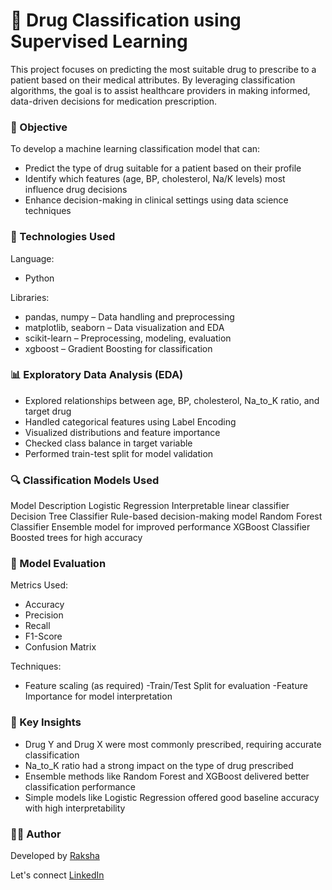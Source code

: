 # 💊 Drug Classification using Supervised Learning
This project focuses on predicting the most suitable drug to prescribe to a patient based on their medical attributes. By leveraging classification algorithms, the goal is to assist healthcare providers in making informed, data-driven decisions for medication prescription.

### 🎯 Objective
To develop a machine learning classification model that can:

- Predict the type of drug suitable for a patient based on their profile
- Identify which features (age, BP, cholesterol, Na/K levels) most influence drug decisions
- Enhance decision-making in clinical settings using data science techniques

### 🧰 Technologies Used
Language:

- Python

Libraries:

- pandas, numpy – Data handling and preprocessing
- matplotlib, seaborn – Data visualization and EDA
- scikit-learn – Preprocessing, modeling, evaluation
- xgboost – Gradient Boosting for classification

### 📊 Exploratory Data Analysis (EDA)

- Explored relationships between age, BP, cholesterol, Na_to_K ratio, and target drug
- Handled categorical features using Label Encoding
- Visualized distributions and feature importance
- Checked class balance in target variable
- Performed train-test split for model validation

### 🔍 Classification Models Used
Model	Description
Logistic Regression	Interpretable linear classifier
Decision Tree Classifier	Rule-based decision-making model
Random Forest Classifier	Ensemble model for improved performance
XGBoost Classifier	Boosted trees for high accuracy

### 🧪 Model Evaluation
Metrics Used:

- Accuracy
- Precision
- Recall
- F1-Score
- Confusion Matrix

Techniques:

- Feature scaling (as required)
-Train/Test Split for evaluation
-Feature Importance for model interpretation

### 🔑 Key Insights
- Drug Y and Drug X were most commonly prescribed, requiring accurate classification
- Na_to_K ratio had a strong impact on the type of drug prescribed
- Ensemble methods like Random Forest and XGBoost delivered better classification performance
- Simple models like Logistic Regression offered good baseline accuracy with high interpretability

### 👩‍💻 Author
Developed by [Raksha](https://github.com/Rakshaa-17)

Let's connect [LinkedIn](https://www.linkedin.com/in/rakshamalela/)
